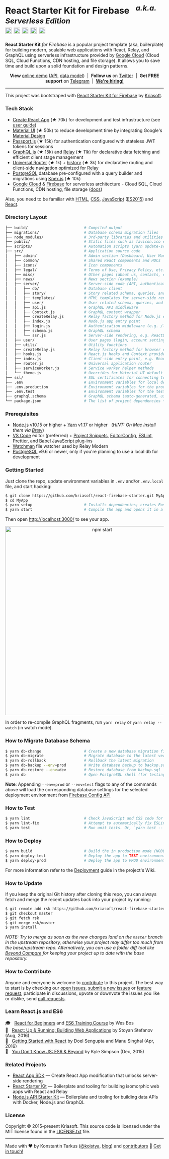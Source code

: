 <h1>
  React Starter Kit for Firebase &nbsp; <sup><i>a.k.a. Serverless Edition</i></sup><br>
  <a href="https://circleci.com/gh/kriasoft/react-firebase-starter"><img src="https://circleci.com/gh/kriasoft/react-firebase-starter.svg?style=svg" alt="Build Status" height="20" /></a>
  <a href="https://greenkeeper.io/"><img src="https://badges.greenkeeper.io/kriasoft/react-firebase-starter.svg" alt="Greenkeeper" height="20" /></a>
  <a href="https://opencollective.com/react-firebase-starter"><img src="https://opencollective.com/react-firebase-starter/backers/badge.svg?maxAge=3600" height="20"></a>
  <a href="https://twitter.com/ReactStarter"><img src="https://img.shields.io/twitter/follow/ReactStarter.svg?style=social&amp;label=Follow&amp;maxAge=3600" alt="Twitter" height="20"></a>
  <a href="https://t.me/ReactStarter"><img src="https://img.shields.io/badge/chat-Telegram-green.svg?style=social&amp;maxAge=3600" height="20"></a>
</h1>

**React Starter Kit** _for Firebase_ is a popular project template (aka, boilerplate) for building
modern, scalable web applications with React, Relay, and GraphQL using serverless infrastructure
provided by <a href="https://cloud.google.com/">Google Cloud</a> (Cloud SQL, Cloud Functions, CDN
hosting, and file storage). It allows you to save time and build upon a solid foundation and
design patterns.

<p align="center"><strong>View</strong> <a href="https://firebase.reactstarter.com">online demo</a> (<a href="https://firebase.reactstarter.com/graphql">API</a>, <a href="https://firebase.reactstarter.com/graphql/model">data model</a>) &nbsp;|&nbsp; <strong>Follow us</strong> on <a href="https://twitter.com/ReactStarter">Twitter</a> &nbsp;|&nbsp; <strong>Get FREE support</strong> on <a href="https://t.me/ReactStarter">Telegram</a> &nbsp;|&nbsp; <a href="https://angel.co/company/kriasoft/jobs/"><strong>We're hiring!</strong></a></p>

---

This project was bootstraped with [React Starter Kit for Firebase][rfs] by [Kriasoft][kriasoft].

### Tech Stack

- [Create React App][cra] (★ 70k) for development and test infrastructure (see [user guide][cradocs])
- [Material UI][mui] (★ 50k) to reduce development time by integrating Google's [Material Design][material]
- [Passport.js][passport] (★ 15k) for authentication configured with stateless JWT tokens for sessions
- [GraphQL.js][gqljs] (★ 15k) and [Relay][relay] (★ 11k) for declarative data fetching and efficient client stage management
- [Universal Router][router] (★ 1k) + [history][history] (★ 3k) for declarative routing and client-side navigation optimized for [Relay][relay]
- [PostgreSQL][psql] database pre-configured with a query builder and migrations using [Knex.js][knex] (★ 10k)
- [Google Cloud][gcp] & [Firebase][firebase] for serverless architecture - Cloud SQL, Cloud Functions, CDN hosting, file storage ([docs][fbdocs])

Also, you need to be familiar with [HTML][html], [CSS][css], [JavaScript][js] ([ES2015][es2015]) and [React](https://reactjs.org/docs/).

### Directory Layout

```bash
├── build/                         # Compiled output
├── migrations/                    # Database schema migration files
├── node_modules/                  # 3rd-party libraries and utilities
├── public/                        # Static files such as favicon.ico etc.
├── scripts/                       # Automation scripts (yarn update-schema etc.)
├── src/                           # Application source code
│   ├── admin/                     # Admin section (Dashboard, User Management etc.)
│   ├── common/                    # Shared React components and HOCs
│   ├── icons/                     # Icon components
│   ├── legal/                     # Terms of Use, Privacy Policy, etc.
│   ├── misc/                      # Other pages (about us, contacts, etc.)
│   ├── news/                      # News section (example)
│   ├── server/                    # Server-side code (API, authentication, etc.)
│   │   ├── db/                    # Database client
│   │   ├── story/                 # Story related schema, queries, and mutations
│   │   ├── templates/             # HTML templates for server-side rendering
│   │   ├── user/                  # User related schema, queries, and mutations
│   │   ├── api.js                 # GraphQL API middleware
│   │   ├── Context.js             # GraphQL context wrapper
│   │   ├── createRelay.js         # Relay factory method for Node.js environment
│   │   ├── index.js               # Node.js app entry point
│   │   ├── login.js               # Authentication middleware (e.g. /login/facebook)
│   │   ├── schema.js              # GraphQL schema
│   │   └── ssr.js                 # Server-side rendering, e.g. ReactDOMServer.renderToString(<App />)
│   ├── user/                      # User pages (login, account settings, user profile, etc)
│   ├── utils/                     # Utility functions
│   ├── createRelay.js             # Relay factory method for browser envrironment
│   ├── hooks.js                   # React.js hooks and Context providers
│   ├── index.js                   # Client-side entry point, e.g. ReactDOM.render(<App />, container)
│   ├── router.js                  # Universal application router
│   ├── serviceWorker.js           # Service worker helper methods
│   └── theme.js                   # Overrides for Material UI default styles
├── ssl/                           # SSL certificates for connecting to Cloud SQL instance
├── .env                           # Environment variables for local development
├── .env.production                # Environment variables for the production build
├── .env.test                      # Environment variables for the test build
├── graphql.schema                 # GraphQL schema (auto-generated, used by Relay)
└── package.json                   # The list of project dependencies + NPM scripts
```

### Prerequisites

- [Node.js][nodejs] v10.15 or higher + [Yarn][yarn] v1.17 or higher &nbsp; (_HINT: On Mac install
  them via [Brew][brew]_)
- [VS Code][vc] editor (preferred) + [Project Snippets][vcsnippets], [EditorConfig][vceditconfig],
  [ESLint][vceslint], [Prettier][vcprettier], and [Babel JavaScript][vcjs] plug-ins
- [Watchman][watchman] file watcher used by Relay Modern
- [PostgreSQL][postgres] v9.6 or newer, only if you're planning to use a local db for development

### Getting Started

Just clone the repo, update environment variables in `.env` and/or `.env.local` file, and start
hacking:

```bash
$ git clone https://github.com/kriasoft/react-firebase-starter.git MyApp
$ cd MyApp
$ yarn setup                       # Installs dependencies; creates PostgreSQL database
$ yarn start                       # Compile the app and opens it in a browser with "live reload"
```

Then open [http://localhost:3000/](http://localhost:3000/) to see your app.<br>

<p align='center'><img src='https://camo.githubusercontent.com/506a5a0a33aebed2bf0d24d3999af7f582b31808/687474703a2f2f692e696d6775722e636f6d2f616d794e66434e2e706e67' width='600' alt='npm start'></p>

In order to re-compile GraphQL fragments, run `yarn relay` or `yarn relay --watch` (in watch mode).

### How to Migrate Database Schema

```bash
$ yarn db-change                   # Create a new database migration file
$ yarn db-migrate                  # Migrate database to the latest version
$ yarn db-rollback                 # Rollback the latest migration
$ yarn db-backup --env=prod        # Write database backup to backup.sql
$ yarn db-restore --env=dev        # Restore database from backup.sql
$ yarn db                          # Open PostgreSQL shell (for testing/debugging)
```

**Note**: Appending `--env=prod` or `--env=test` flags to any of the commands above will load the
corresponding database settings for the selected deployment environment from
[Firebase Config API](https://firebase.google.com/docs/functions/config-env)

### How to Test

```bash
$ yarn lint                        # Check JavaScript and CSS code for potential issues
$ yarn lint-fix                    # Attempt to automatically fix ESLint warnings
$ yarn test                        # Run unit tests. Or, `yarn test -- --watch`
```

### How to Deploy

```bash
$ yarn build                       # Build the in production mode (NODE_ENV=production)
$ yarn deploy-test                 # Deploy the app to TEST environment
$ yarn deploy-prod                 # Deploy the app to PROD environment
```

For more information refer to the [Deployment](https://github.com/kriasoft/react-firebase-starter/wiki/deployment)
guide in the project's Wiki.

### How to Update

If you keep the original Git history after cloning this repo, you can always fetch and merge
the recent updates back into your project by running:

```bash
$ git remote add rsk https://github.com/kriasoft/react-firebase-starter.git
$ git checkout master
$ git fetch rsk
$ git merge rsk/master
$ yarn install
```

_NOTE: Try to merge as soon as the new changes land on the `master` branch in the upstream
repository, otherwise your project may differ too much from the base/upstream repo.
Alternatively, you can use a folder diff tool like [Beyond Compare][bc] for keeping your project
up to date with the base repository._

### How to Contribute

Anyone and everyone is welcome to [contribute](https://github.com/kriasoft/react-firebase-starter/wiki/Contributing) to this project. The best way to
start is by checking our [open issues](https://github.com/kriasoft/react-firebase-starter/issues),
[submit a new issues](https://github.com/kriasoft/react-firebase-starter/issues/new?labels=bug) or
[feature request](https://github.com/kriasoft/react-firebase-starter/issues/new?labels=enhancement),
participate in discussions, upvote or downvote the issues you like or dislike, send [pull
requests](https://github.com/kriasoft/react-firebase-starter/wiki/Contributing#pull-requests).

### Learn React.js and ES6

:mortar_board: &nbsp; [React for Beginners](https://reactforbeginners.com/friend/konstantin) and [ES6 Training Course](https://es6.io/friend/konstantin) by Wes Bos<br>
:green_book: &nbsp; [React: Up & Running: Building Web Applications](http://amzn.to/2bBgqhl) by Stoyan Stefanov (Aug, 2016)<br>
:green_book: &nbsp; [Getting Started with React](http://amzn.to/2bmwP5V) by Doel Sengupta and Manu Singhal (Apr, 2016)<br>
:green_book: &nbsp; [You Don't Know JS: ES6 & Beyond](http://amzn.to/2bBfVnp) by Kyle Simpson (Dec, 2015)<br>

### Related Projects

- [React App SDK](https://github.com/kriasoft/react-app) — Create React App modification that
  unlocks server-side rendering
- [React Starter Kit](https://github.com/kriasoft/react-starter-kit) — Boilerplate and tooling for
  building isomorphic web apps with React and Relay
- [Node.js API Starter Kit](https://github.com/kriasoft/nodejs-api-starter) — Boilerplate and
  tooling for building data APIs with Docker, Node.js and GraphQL

### License

Copyright © 2015-present Kriasoft. This source code is licensed under the MIT license found in
the [LICENSE.txt](https://github.com/kriasoft/react-firebase-starter/blob/master/LICENSE.txt) file.

---

Made with ♥ by Konstantin Tarkus ([@koistya](https://twitter.com/koistya), [blog](https://medium.com/@tarkus))
and [contributors](https://github.com/kriasoft/react-firebase-starter/graphs/contributors) :wave:
[Get in touch!](https://twitter.com/messages/compose?recipient_id=16394396)

[rfs]: https://github.com/kriasoft/react-firebase-starter
[kriasoft]: https://github.com/kriasoft
[telegram]: https://t.me/ReactStarter
[cra]: https://github.com/facebook/create-react-app
[cradocs]: https://github.com/facebook/create-react-app/blob/master/packages/react-scripts/template/README.md
[psql]: https://www.postgresql.org/
[cloudsql]: https://cloud.google.com/sql/
[knex]: http://knexjs.org/
[gqljs]: http://graphql.org/graphql-js/
[relay]: http://facebook.github.io/relay/
[mui]: https://material-ui-next.com/
[material]: https://material.io/
[passport]: http://www.passportjs.org/
[html]: https://developer.mozilla.org/en-US/docs/Web/HTML
[css]: https://developer.mozilla.org/en-US/docs/Web/CSS
[js]: https://developer.mozilla.org/en-US/docs/Web/JavaScript
[es2015]: http://babeljs.io/learn-es2015/
[react]: https://facebook.github.io/react/
[relay]: https://facebook.github.io/relay/
[gcp]: https://cloud.google.com/
[firebase]: https://firebase.google.com/
[fbdocs]: https://firebase.google.com/docs/web
[router]: https://github.com/kriasoft/universal-router
[history]: https://github.com/ReactTraining/history
[nodejs]: https://nodejs.org/
[yarn]: https://yarnpkg.com/
[brew]: https://brew.sh/
[wm]: https://facebook.github.io/watchman/
[relaycompiler]: http://facebook.github.io/relay/docs/relay-compiler.html
[vc]: https://code.visualstudio.com/
[vcsnippets]: https://marketplace.visualstudio.com/items?itemName=rebornix.project-snippets
[vceditconfig]: https://marketplace.visualstudio.com/items?itemName=EditorConfig.EditorConfig
[vceslint]: https://marketplace.visualstudio.com/items?itemName=dbaeumer.vscode-eslint
[vcprettier]: https://marketplace.visualstudio.com/items?itemName=esbenp.prettier-vscode
[vcjs]: https://marketplace.visualstudio.com/items?itemName=mgmcdermott.vscode-language-babel
[watchman]: https://github.com/facebook/watchman
[postgres]: https://www.postgresql.org/
[bc]: https://www.scootersoftware.com/
